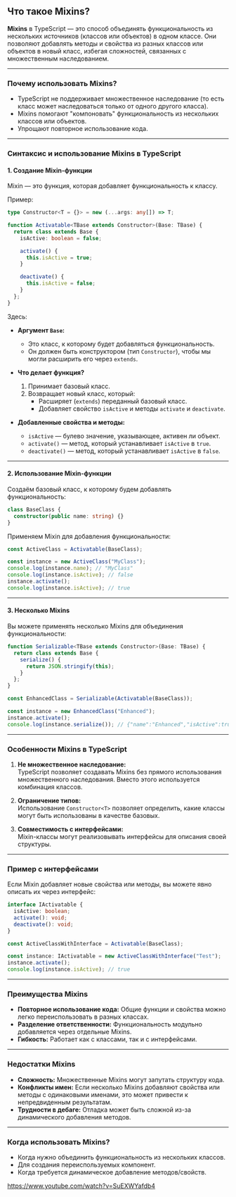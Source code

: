 ## Что такое Mixins?

**Mixins** в TypeScript — это способ объединять функциональность из нескольких источников (классов или объектов) в одном классе. Они позволяют добавлять методы и свойства из разных классов или объектов в новый класс, избегая сложностей, связанных с множественным наследованием. 

---

### **Почему использовать Mixins?**

- TypeScript не поддерживает множественное наследование (то есть класс может наследоваться только от одного другого класса).
- Mixins помогают "компоновать" функциональность из нескольких классов или объектов.
- Упрощают повторное использование кода.

---

### **Синтаксис и использование Mixins в TypeScript**

#### **1. Создание Mixin-функции**

Mixin — это функция, которая добавляет функциональность к классу. 

Пример:
```typescript
type Constructor<T = {}> = new (...args: any[]) => T;

function Activatable<TBase extends Constructor>(Base: TBase) {
  return class extends Base {
    isActive: boolean = false;

    activate() {
      this.isActive = true;
    }

    deactivate() {
      this.isActive = false;
    }
  };
}
```

Здесь:
- **Аргумент `Base`:** 
  - Это класс, к которому будет добавляться функциональность.
  - Он должен быть конструктором (тип `Constructor`), чтобы мы могли расширить его через `extends`.

- **Что делает функция?**
  1. Принимает базовый класс.
  2. Возвращает новый класс, который:
     - Расширяет (`extends`) переданный базовый класс.
     - Добавляет свойство `isActive` и методы `activate` и `deactivate`.

- **Добавленные свойства и методы:**
  - `isActive` — булево значение, указывающее, активен ли объект.
  - `activate()` — метод, который устанавливает `isActive` в `true`.
  - `deactivate()` — метод, который устанавливает `isActive` в `false`.

---

#### **2. Использование Mixin-функции**

Создаём базовый класс, к которому будем добавлять функциональность:
```typescript
class BaseClass {
  constructor(public name: string) {}
}
```

Применяем Mixin для добавления функциональности:
```typescript
const ActiveClass = Activatable(BaseClass);

const instance = new ActiveClass("MyClass");
console.log(instance.name); // "MyClass"
console.log(instance.isActive); // false
instance.activate();
console.log(instance.isActive); // true
```

---

#### **3. Несколько Mixins**

Вы можете применять несколько Mixins для объединения функциональности:
```typescript
function Serializable<TBase extends Constructor>(Base: TBase) {
  return class extends Base {
    serialize() {
      return JSON.stringify(this);
    }
  };
}

const EnhancedClass = Serializable(Activatable(BaseClass));

const instance = new EnhancedClass("Enhanced");
instance.activate();
console.log(instance.serialize()); // {"name":"Enhanced","isActive":true}
```

---

### **Особенности Mixins в TypeScript**

1. **Не множественное наследование:**  
   TypeScript позволяет создавать Mixins без прямого использования множественного наследования. Вместо этого используется комбинация классов.

2. **Ограничение типов:**  
   Использование `Constructor<T>` позволяет определить, какие классы могут быть использованы в качестве базовых.

3. **Совместимость с интерфейсами:**  
   Mixin-классы могут реализовывать интерфейсы для описания своей структуры.

---

### **Пример с интерфейсами**

Если Mixin добавляет новые свойства или методы, вы можете явно описать их через интерфейс:
```typescript
interface IActivatable {
  isActive: boolean;
  activate(): void;
  deactivate(): void;
}

const ActiveClassWithInterface = Activatable(BaseClass);

const instance: IActivatable = new ActiveClassWithInterface("Test");
instance.activate();
console.log(instance.isActive); // true
```

---

### **Преимущества Mixins**

- **Повторное использование кода:** Общие функции и свойства можно легко переиспользовать в разных классах.
- **Разделение ответственности:** Функциональность модульно добавляется через отдельные Mixins.
- **Гибкость:** Работает как с классами, так и с интерфейсами.

---

### **Недостатки Mixins**

- **Сложность:** Множественные Mixins могут запутать структуру кода.
- **Конфликты имен:** Если несколько Mixins добавляют свойства или методы с одинаковыми именами, это может привести к непредвиденным результатам.
- **Трудности в дебаге:** Отладка может быть сложной из-за динамического добавления методов.

---

### **Когда использовать Mixins?**

- Когда нужно объединить функциональность из нескольких классов.
- Для создания переиспользуемых компонент.
- Когда требуется динамическое добавление методов/свойств.

https://www.youtube.com/watch?v=SuEXWYafdb4